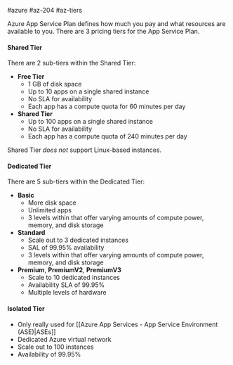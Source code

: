 #azure #az-204 #az-tiers 

Azure App Service Plan defines how much you pay and what resources are available to you.
There are 3 pricing tiers for the App Service Plan.

#### Shared Tier
There are 2 sub-tiers within the Shared Tier:
- **Free Tier**
	- 1 GB of disk space
	- Up to 10 apps on a single shared instance
	- No SLA for availability
	- Each app has a compute quota for 60 minutes per day
- **Shared Tier**
	- Up to 100 apps on a single shared instance
	- No SLA for availability
	- Each app has a compute quota of 240 minutes per day

Shared Tier *does not* support Linux-based instances.

#### Dedicated Tier
There are 5 sub-tiers within the Dedicated Tier:
- **Basic**
	- More disk space
	- Unlimited apps
	- 3 levels within that offer varying amounts of compute power, memory, and disk storage
- **Standard**
	- Scale out to 3 dedicated instances
	- SAL of 99.95% availability
	- 3 levels within that offer varying amounts of compute power, memory, and disk storage
- **Premium**, **PremiumV2**, **PremiumV3**
	- Scale to 10 dedicated instances
	- Availability SLA of 99.95%
	- Multiple levels of hardware

#### Isolated Tier
- Only really used for [[Azure App Services - App Service Environment (ASE)|ASEs]]
- Dedicated Azure virtual network
- Scale out to 100 instances
- Availability of 99.95%